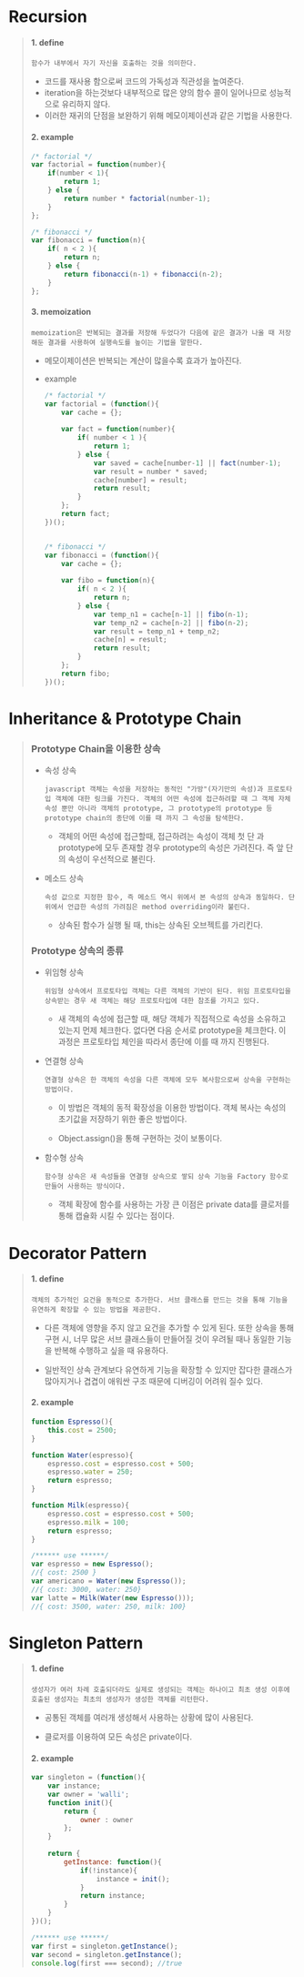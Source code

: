 # Recursion

> #### 1. define
>
> ```text
> 함수가 내부에서 자기 자신을 호출하는 것을 의미한다.
> ```
>
> - 코드를 재사용 함으로써 코드의 가독성과 직관성을 높여준다.
> - iteration을 하는것보다 내부적으로 많은 양의 함수 콜이 일어나므로 성능적으로 유리하지 않다.
> - 이러한 재귀의 단점을 보완하기 위해 메모이제이션과 같은 기법을 사용한다.
>
> #### 2. example
>
> ```javascript
> /* factorial */
> var factorial = function(number){
>     if(number < 1){
>         return 1;
>     } else {
>         return number * factorial(number-1);
>     }
> };
> 
> /* fibonacci */
> var fibonacci = function(n){
>     if( n < 2 ){
>         return n;
>     } else {
>         return fibonacci(n-1) + fibonacci(n-2);
>     }
> };
> ```
>
> #### 3. memoization
>
> ```text
> memoization은 반복되는 결과를 저장해 두었다가 다음에 같은 결과가 나올 때 저장해둔 결과를 사용하여 실행속도를 높이는 기법을 말한다.
> ```
>
> - 메모이제이션은 반복되는 계산이 많을수록 효과가 높아진다.
>
> - example
>
>   ```javascript
>   /* factorial */
>   var factorial = (function(){
>       var cache = {};
>       
>       var fact = function(number){
>           if( number < 1 ){
>               return 1;
>           } else {
>               var saved = cache[number-1] || fact(number-1);
>               var result = number * saved;
>               cache[number] = result;
>               return result;
>           }
>       };
>       return fact;
>   })();
>   
>   
>   /* fibonacci */
>   var fibonacci = (function(){
>       var cache = {};
>       
>       var fibo = function(n){
>           if( n < 2 ){
>               return n;
>           } else {
>               var temp_n1 = cache[n-1] || fibo(n-1);
>               var temp_n2 = cache[n-2] || fibo(n-2);
>               var result = temp_n1 + temp_n2;
>               cache[n] = result;
>               return result;
>           }
>       };
>       return fibo;
>   })();
>   ```
>



# Inheritance & Prototype Chain

> ### Prototype Chain을 이용한 상속
>
> - 속성 상속
>
>   ```text
>   javascript 객체는 속성을 저장하는 동적인 "가방"(자기만의 속성)과 프로토타입 객체에 대한 링크를 가진다. 객체의 어떤 속성에 접근하려할 때 그 객체 자체 속성 뿐만 아니라 객체의 prototype, 그 prototype의 prototype 등 prototype chain의 종단에 이를 때 까지 그 속성을 탐색한다.
>   ```
>   - 객체의 어떤 속성에 접근할때, 접근하려는 속성이 객체 첫 단 과 prototype에 모두 존재할 경우 prototype의 속성은 가려진다. 즉 앞 단의 속성이 우선적으로 불린다.
>
> - 메소드 상속
>
>   ```text
>   속성 값으로 지정한 함수, 즉 메소드 역시 위에서 본 속성의 상속과 동일하다. 단 위에서 언급한 속성의 가려짐은 method overriding이라 불린다.
>   ```
>
>   - 상속된 함수가 실행 될 때, this는 상속된 오브젝트를 가리킨다.
>
>
>
> ### Prototype 상속의 종류
>
> - 위임형 상속
>
>   ```text
>   위임형 상속에서 프로토타입 객체는 다른 객체의 기반이 된다. 위임 프로토타입을 상속받는 경우 새 객체는 해당 프로토타입에 대한 참조를 가지고 있다.
>   ```
>
>   - 새 객체의 속성에 접근할 때, 해당 객체가 직접적으로 속성을 소유하고 있는지 먼제 체크한다. 없다면 다음 순서로 prototype을 체크한다. 이 과정은 프로토타입 체인을 따라서 종단에 이를 때 까지 진행된다.
>
>
> - 연결형 상속
>
>   ```text
>   연결형 상속은 한 객체의 속성을 다른 객체에 모두 복사함으로써 상속을 구현하는 방법이다.
>   ```
>
>   - 이 방법은 객체의 동적 확장성을 이용한 방법이다. 객체 복사는 속성의 초기값을 저장하기 위한 좋은 방법이다.
>
>   - Object.assign()을 통해 구현하는 것이 보통이다.
>
>
> - 함수형 상속
>
>   ```text
>   함수형 상속은 새 속성들을 연결형 상속으로 쌓되 상속 기능을 Factory 함수로 만들어 사용하는 방식이다.
>   ```
>
>   - 객체 확장에 함수를 사용하는 가장 큰 이점은 private data를 클로저를 통해 캡슐화 시킬 수 있다는 점이다.
>





# Decorator Pattern

> #### 1. define
>
> ``` text
> 객체의 추가적인 요건을 동적으로 추가한다. 서브 클래스를 만드는 것을 통해 기능을 유연하게 확장할 수 있는 방법을 제공한다.
> ```
>
> - 다른 객체에 영향을 주지 않고 요건을 추가할 수 있게 된다. 또한 상속을 통해 구현 시, 너무 많은 서브 클래스들이 만들어질 것이 우려될 때나 동일한 기능을 반복해 수행하고 싶을 때 유용하다.
>
> - 일반적인 상속 관계보다 유연하게 기능을 확장할 수 있지만 잡다한 클래스가 많아지거나 겹겹이 애워싼 구조 때문에 디버깅이 어려워 질수 있다.
>
>
>
> #### 2. example
>
> ```javascript
> function Espresso(){
>     this.cost = 2500;
> }
> 
> function Water(espresso){
>     espresso.cost = espresso.cost + 500;
>     espresso.water = 250;
>     return espresso;
> }
> 
> function Milk(espresso){
>     espresso.cost = espresso.cost + 500;
>     espresso.milk = 100;
>     return espresso;
> }
> 
> /****** use ******/
> var espresso = new Espresso();
> //{ cost: 2500 }
> var americano = Water(new Espresso());
> //{ cost: 3000, water: 250}
> var latte = Milk(Water(new Espresso()));
> //{ cost: 3500, water: 250, milk: 100}
> ```



# Singleton Pattern

> #### 1. define
>
> ```text
> 생성자가 여러 차례 호출되더라도 실제로 생성되는 객체는 하나이고 최초 생성 이후에 호출된 생성자는 최초의 생성자가 생성한 객체를 리턴한다.
> ```
>
> - 공통된 객체를 여러개 생성해서 사용하는 상황에 많이 사용된다.
>
> - 클로저를 이용하여 모든 속성은 private이다.
>
>
> #### 2. example
>
> ```javascript
> var singleton = (function(){
>     var instance;
>     var owner = 'walli';
>     function init(){
>         return {
>             owner : owner
>         };
>     }
>     
>     return {
>         getInstance: function(){
>             if(!instance){
>                 instance = init();
>             }
>             return instance;
>         }
>     }
> })();
> 
> /****** use ******/
> var first = singleton.getInstance();
> var second = singleton.getInstance();
> console.log(first === second); //true
> ```
>
>
>
>


